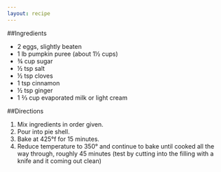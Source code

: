 ```yaml
---
layout: recipe
---
```


##Ingredients

- 2 eggs, slightly beaten
- 1 lb pumpkin puree (about 1&frac12; cups)
- &frac34; cup sugar
- &frac12; tsp salt
- &frac12; tsp cloves
- 1 tsp cinnamon
- &frac12; tsp ginger
- 1 &#8532; cup evaporated milk or light cream

##Directions
1. Mix ingredients in order given.
2. Pour into pie shell.
3. Bake at 425&#176;f for 15 minutes.
4. Reduce temperature to 350&#176; and continue to bake until cooked all the way through, roughly 45 minutes (test by cutting into the filling with a knife and it coming out clean)
